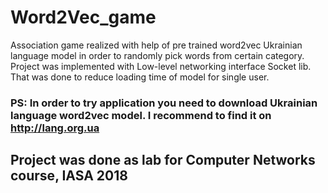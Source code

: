 # Word2Vec_game
Association game realized with help of pre trained word2vec Ukrainian language model in order to randomly pick words from certain category. Project was implemented with Low-level networking interface Socket lib. That was done to reduce loading time of model for single user. 
### PS: In order to try application you need to download Ukrainian language word2vec model. I recommend to find it on http://lang.org.ua
## Project was done as lab for Computer Networks course, IASA 2018
